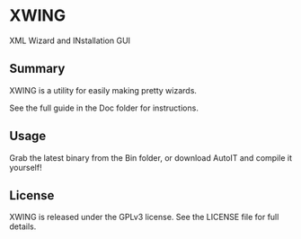 # XWING
XML Wizard and INstallation GUI

## Summary
XWING is a utility for easily making pretty wizards.

See the full guide in the Doc folder for instructions.

## Usage
Grab the latest binary from the Bin folder, or download AutoIT and compile it yourself!

## License
XWING is released under the GPLv3 license. See the LICENSE file for full details.
